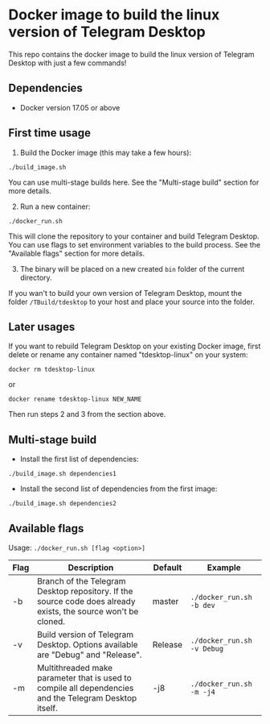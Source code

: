 # Docker image to build the linux version of Telegram Desktop

This repo contains the docker image to build the linux version of Telegram Desktop with just a few commands!

## Dependencies

- Docker version 17.05 or above

## First time usage

1. Build the Docker image (this may take a few hours):

```
./build_image.sh
```

You can use multi-stage builds here. See the "Multi-stage build" section for more details.

2. Run a new container:

```
./docker_run.sh
```

This will clone the repository to your container and build Telegram Desktop.
You can use flags to set environment variables to the build process. See the "Available flags" section for more details.

3. The binary will be placed on a new created `bin` folder of the current directory.

If you wan't to build your own version of Telegram Desktop, mount the folder `/TBuild/tdesktop` to your host and place your source into the folder.

## Later usages

If you want to rebuild Telegram Desktop on your existing Docker image, first delete or rename any container named "tdesktop-linux" on your system:

```
docker rm tdesktop-linux
```

or

```
docker rename tdesktop-linux NEW_NAME
```

Then run steps 2 and 3 from the section above.

## Multi-stage build

- Install the first list of dependencies:

```
./build_image.sh dependencies1
```

- Install the second list of dependencies from the first image:

```
./build_image.sh dependencies2
```

## Available flags

Usage: `./docker_run.sh [flag <option>]`

| Flag | Description                                                                                                    | Default | Example                    |
|------|----------------------------------------------------------------------------------------------------------------|---------|----------------------------|
| -b   | Branch of the Telegram Desktop repository. If the source code does already exists, the source won't be cloned. | master  | `./docker_run.sh -b dev`   |
| -v   | Build version of Telegram Desktop. Options available are "Debug" and "Release".                                  | Release | `./docker_run.sh -v Debug` |
| -m   | Multithreaded make parameter that is used to compile all dependencies and the Telegram Desktop itself.         | -j8     | `./docker_run.sh -m -j4`   |
